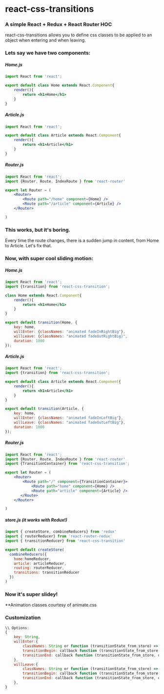 # react-css-transitions

### A simple React + Redux + React Router HOC

react-css-transitions allows you to define css classes to be applied to an object when entering and when leaving.


### Lets say we have two components:

##### Home.js

```jsx
import React from 'react';

export default class Home extends React.Component{
	render(){
    	return <h1>Home</h1>
    }
}
```

##### Article.js

```jsx
import React from 'react';

export default class Article extends React.Component{
	render(){
    	return <h1>Article</h1>
    }
}
```

##### Router.js

```jsx
import React from 'react';
import {Router, Route, IndexRoute } from 'react-router'

export let Router = (
	<Router>
    	<Route path="/home" component={Home} />
        <Route path="/article" component={Article} />
    </Router>

)
```

### This works, but it's boring.

Every time the route changes, there is a sudden jump in content, from Home to Article. Let's fix that.


### Now, with super cool sliding motion:

##### Home.js

```jsx
import React from 'react';
import {transition} from 'react-css-transition';

class Home extends React.Component{
	render(){
    	return <h1>Home</h1>
    }
}

export default transition(Home, {
	key: home,
    willEnter: {classNames: "animated fadeInRightBig"},
    willLeave: {classNames: "animated fadeOutRightBig}",
    duration: 1000
});
```

##### Article.js

```jsx
import React from 'react';
import {transition} from 'react-css-transition';

export default class Article extends React.Component{
	render(){
    	return <h1>Article</h1>
    }
}

export default transition(Article, {
	key: home,
    willEnter: {classNames: "animated fadeInLeftBig"},
    willLeave: {classNames: "animated fadeOutLeftBig"},
    duration: 1000
});

```

##### Router.js

```jsx
import React from 'react';
import {Router, Route, IndexRoute } from 'react-router'
import {TransitionContainer} from 'react-css-transition';

export let Router = (
	<Router>
    	<Route path="/" component={TransitionContainer}>
        	<Route path="home" component={Home} />
            <Route path="article" component={Article} />
       </Route>
    </Router>

)
```

##### store.js (it works with Redux!)

```jsx
import { createStore, combineReducers} from 'redux'
import { routerReducer} from 'react-router-redux'
import { transitionReducer} from 'react-css-transition'

export default createStore(
  combineReducers({
    home:homeReducer,
    article: articleReducer,
    routing: routerReducer,
    transitions: transitionReducer
  })
)

```

### Now it's super slidey!
**Animation classes courtesy of animate.css

### Customization

```jsx
\\ Options:
{
	key: String,
    willEnter:{
    	classNames: String or function (transitionState_from_store) => String
        transitionBegin: callback function (transitionState_from_store, dispatch),
        transitionEnd: callback function (transitionState_from_store, dispatch)
    },
    willLeave:{
    	classNames: String or function (transitionState_from_store) => String
        transitionBegin: callback function (transitionState_from_store, dispatch),
        transitionEnd: callback function (transitionState_from_store, dispatch)
    },
}

```
